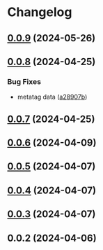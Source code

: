 # Changelog

## [0.0.9](https://github.com/oswaldohuillca/oswa.dev/compare/0.0.8...0.0.9) (2024-05-26)

## [0.0.8](https://github.com/oswaldohuillca/oswa.dev/compare/0.0.7...0.0.8) (2024-04-25)


### Bug Fixes

* metatag data ([a28907b](https://github.com/oswaldohuillca/oswa.dev/commit/a28907ba1252f1fccdbc8715d5ab639c3184fe1a))

## [0.0.7](https://github.com/oswaldohuillca/oswa.dev/compare/0.0.6...0.0.7) (2024-04-25)

## [0.0.6](https://github.com/oswaldohuillca/oswa.dev/compare/0.0.5...0.0.6) (2024-04-09)

## [0.0.5](https://github.com/oswaldohuillca/oswa.dev/compare/0.0.4...0.0.5) (2024-04-07)

## [0.0.4](https://github.com/oswaldohuillca/oswa.dev/compare/0.0.3...0.0.4) (2024-04-07)

## [0.0.3](https://github.com/oswaldohuillca/oswa.dev/compare/0.0.2...0.0.3) (2024-04-07)

## 0.0.2 (2024-04-06)
